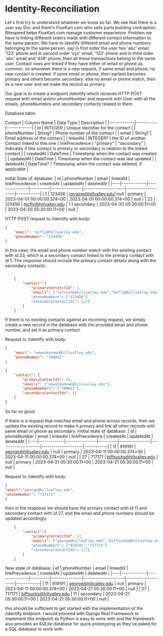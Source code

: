 # Identity-Reconciliation

Let's first try to understand whatever we know so far. We see that there is a user say Doc and there's FluxKart.com who sells parts building contraption. Bitespeed helps FluxKart.com manage customer experience. 
Problem we have is linking different orders made with different contact information to the same person.
We have to identify different email and phone numbers belonging to the same person. say in first order the user has 'abc' email, '123' phone and in second order 'xyz' email, '123' phone and in third order 'abc' email and '456' phone, then all these transactions belong to the same user. Contact rows are linked if they have either of email or phone as common.
so whenever there is a new request, 
if same email and phone, no new contact is created.
if same email or phone, then earliest becomes primary and others become secondary.
else no email or phone match, then its a new user and we make the record as primary.

Our goal is to create a endpoint /identify which recieves HTTP POST request with email and/or phoneNumber and respond with User with all the emails, phoneNumebrs and secondary contacts related to them.


Database table:

Contact
| Column Name | Data Type | Description |
|-------------|-----------|-------------|
| id          | INTEGER   | Unique identifier for the contact |
| phoneNumber | String? | Phone number of the contact |
| email       | String?   | Email address of the contact |
| linkedId   | INTEGER?  | the ID of another Contact linked to this one
| linkPrecedence | "primary" | "secondary" | Indicates if this contact is primary or secondary in relation to the linked contact |
| createdAt   | DateTime  | Timestamp when the contact was created |
| updatedAt   | DateTime  | Timestamp when the contact was last updated |
| deletedAt  | DateTime? | Timestamp when the contact was deleted, if applicable |



Initial State of database:
| id | phoneNumber | email          | linkedId | linkPrecedence | createdAt           | updatedAt           | deletedAt |
|----|-------------|----------------|----------|----------------|---------------------|---------------------|------------|
| 1  | 123456      | lorraine@hillvalley.edu| null     | primary        | 2023-04-01 00:00:00.374+00 | 2023-04-01 00:00:00.374+00 | null       |
| 23 | 123456      | mcfly@hillvalley.edu | 1        | secondary      | 2023-04-20 05:30:00.11+00   | 2023-04-20 05:30:00.11+00   | null       |

HTTP POST request to /identify with body:
```json
{
	"email": "mcfly@hillvalley.edu",
	"phoneNumber": "123456"
}
```
In this case, the email and phone number match with the existing contact with id 23, which is a secondary contact linked to the primary contact with id 1. The response should include the primary contact details along with the secondary contacts.
```json

	{
		"contact":{
			"primaryContatctId": 1,
			"emails": ["lorraine@hillvalley.edu","mcfly@hillvalley.edu"]
			"phoneNumbers": ["123456"]
			"secondaryContactIds": [23]
		}
	}
```

If there is no existing contacts against an incoming request, we simply create a new record in the database with the provided email and phone number, and set it as primary contact.

Request to /identify with body:
```json
{
    "email": "newunkonown@hillvalley.edu",
    "phoneNumber": "789012"
}

```
```json
{
    "contact": {
        "primaryContactId": 24,
        "emails": ["newunkonown@hillvalley.edu"],
        "phoneNumbers": ["789012"],
        "secondaryContactIds": []
    }
}
```
So far so good.

If there is a request that matches email and phone across records, then we update the existing record to make it primary and link all other records with same email or phone as secondary.
intitial state of database:
| id | phoneNumber | email          | linkedId | linkPrecedence | createdAt           | updatedAt           | deletedAt |
|----|-------------|----------------|----------|----------------|---------------------|---------------------|------------|
| 11 | 919191      | george@hillvalley.edu | null     | primary        | 2023-04-11 00:00:00.374+00 | 2023-04-11 00:00:00.374+00 | null       |
| 27 | 717171      | biffsucks@hillvalley.edu | null     | primary        | 2023-04-21 05:30:00.11+00   | 2023-04-21 05:30:00.11+00   | null       |

Request to /identify with body:
```json
{
"email":"george@hillvalley.edu",
"phoneNumber": "717171"
}
```
then in the response we should have the primary contact with id 11 and secondary contact with id 27, and the email and phone numbers should be updated accordingly.
```json
	{
		"contact":{
			"primaryContatctId": 11,
			"emails": ["george@hillvalley.edu","biffsucks@hillvalley.edu"]
			"phoneNumbers": ["919191","717171"]
			"secondaryContactIds": [27]
		}
	}
```

New state of database:
| id | phoneNumber | email          | linkedId | linkPrecedence | createdAt           | updatedAt           | deletedAt |
|----|-------------|----------------|----------|----------------|---------------------|---------------------|------------|
| 11 | 919191      | george@hillvalley.edu | null     | primary        | 2023-04-11 00:00:00.374+00 | 2023-04-21 05:30:00.11+00 | null       |
| 27 | 717171      | biffsucks@hillvalley.edu | 11       | secondary      | 2023-04-21 05:30:00.11+00   | 2023-04-21 05:30:00.11+00   | null       |

this should be sufficient to get started with the implementation of the /identify endpoint.
I would proceed with Django Rest Framework to implement this endpoint as Python is easy to work with and the framework also provides an SQLite database for quick prototyping as they've asked for a SQL database to work with.

